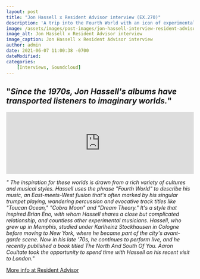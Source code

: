 ```yaml
---
layout: post
title: "Jon Hassell x Resident Advisor interview (EX.270)"
description: 'A trip into the Fourth World with an icon of experimental music.'
image: /assets/images/post-images/jon-hassell-interview-resident-advisor.jpg
image_alt: Jon Hassell x Resident Advisor interview
image_caption: Jon Hassell x Resident Advisor interview
author: admin
date: 2021-06-07 11:00:38 -0700
dateModified:
categories:
    [Interviews, Soundcloud]
---
```


## "_Since the 1970s, Jon Hassell's albums have transported listeners to imaginary worlds._"

<iframe loading="lazy" width="100%" height="166" title="Listen to {{page.title}}" scrolling="no" frameborder="no" allow="autoplay" src="https://w.soundcloud.com/player/?url=https%3A//api.soundcloud.com/tracks/226564547&color=%232f2f2f&auto_play=false&hide_related=false&show_comments=true&show_user=true&show_reposts=false&show_teaser=true"></iframe>

_" The inspiration for these worlds is drawn from a rich variety of cultures and musical styles. Hassell uses the phrase "Fourth World" to describe his music, an East-meets-West fusion that's often marked by his singular trumpet playing, wandering percussion and evocative track titles like "Toucan Ocean," "Cobra Moon" and "Dream Theory." It's a style that inspired Brian Eno, with whom Hassell shares a close but complicated relationship, and countless other experimental musicians. Hassell, who grew up in Memphis, studied under Karlheinz Stockhausen in Cologne before moving to New York, where he became part of the city's avant-garde scene. Now in his late '70s, he continues to perform live, and he recently published a book titled The North And South Of You. Aaron Coultate took the opportunity to spend time with Hassell on his recent visit to London."_

[More info at Resident Advisor](https://ra.co/exchange/270)

